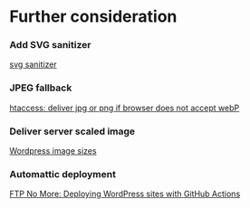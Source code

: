 # Further consideration

### Add SVG sanitizer
[svg sanitizer](https://github.com/darylldoyle/svg-sanitizer)

### JPEG fallback
[htaccess: deliver jpg or png if browser does not accept webP](https://stackoverflow.com/questions/77886808/htaccess-deliver-jpg-or-png-if-browser-does-not-accept-webp)

### Deliver server scaled image
[Wordpress image sizes](https://kinsta.com/blog/wordpress-image-sizes/)

### Automattic deployment
[FTP No More: Deploying WordPress sites with GitHub Actions](https://felipeelia.dev/ftp-no-more-deploying-wordpress-sites-with-github-actions/)